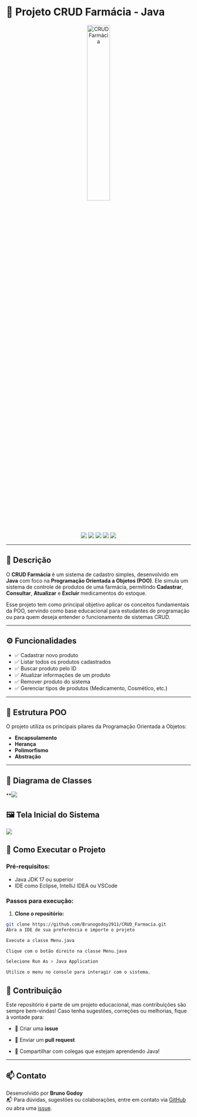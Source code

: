 # 💊 Projeto CRUD Farmácia - Java

<div align="center">
  <img src="https://i.imgur.com/IaD4lwg.png" title="CRUD Farmácia" width="35%"/>
</div>

<div align="center">
	<br />
  <img src="https://img.shields.io/github/languages/top/Brunogodoy2911/CRUD_Farmacia?style=flat-square" />
  <img src="https://img.shields.io/github/repo-size/Brunogodoy2911/CRUD_Farmacia?style=flat-square" />
  <img src="https://img.shields.io/github/languages/count/Brunogodoy2911/CRUD_Farmacia?style=flat-square" />
  <img src="https://img.shields.io/github/last-commit/Brunogodoy2911/CRUD_Farmacia?style=flat-square" />
  <img src="https://img.shields.io/github/issues/Brunogodoy2911/CRUD_Farmacia?style=flat-square" />
</div>

---

## 🧾 Descrição

O **CRUD Farmácia** é um sistema de cadastro simples, desenvolvido em **Java** com foco na **Programação Orientada a Objetos (POO)**. Ele simula um sistema de controle de produtos de uma farmácia, permitindo **Cadastrar**, **Consultar**, **Atualizar** e **Excluir** medicamentos do estoque.

Esse projeto tem como principal objetivo aplicar os conceitos fundamentais da POO, servindo como base educacional para estudantes de programação ou para quem deseja entender o funcionamento de sistemas CRUD.

---

## ⚙️ Funcionalidades

- ✅ Cadastrar novo produto
- ✅ Listar todos os produtos cadastrados
- ✅ Buscar produto pelo ID
- ✅ Atualizar informações de um produto
- ✅ Remover produto do sistema
- ✅ Gerenciar tipos de produtos (Medicamento, Cosmético, etc.)

---

## 🧩 Estrutura POO

O projeto utiliza os principais pilares da Programação Orientada a Objetos:

- **Encapsulamento**
- **Herança**
- **Polimorfismo**
- **Abstração**

---

## 📌 Diagrama de Classes

**![](https://lh7-rt.googleusercontent.com/docsz/AD_4nXfdSow0NTBMrkaQ8Wghkd82mdAZaz-jOeUDbD0P1VnV9Rq035LL3044DCNRUDhnZxZtYZ829osXKRtQPCVPtTjsSmr65tAHLiM0wuKEVUZza4YFlppb1tay5UhMNT-BpzPkxn45I9U9gRhVebuy7jo?key=QzUQ1jUmlLDj7KWmbNaw7nZy)

## 🖼️ Tela Inicial do Sistema
**![](https://lh7-rt.googleusercontent.com/docsz/AD_4nXf6ToLbmEVCLoGWMjL1NVzC2p1g3gbgRJcqSwFXxuhTz3-MeXuwiYqJ5wgXZ2-71s1ihtLCUJzqhT3A9uTo0b6WsQWCVFr1M1hFgpxVBJ-uQ1nA-SEzc9K9_VwLmfZVNchlronG8iYrrVMuD9qtKl4?key=QzUQ1jUmlLDj7KWmbNaw7nZy)**
## 🚀 Como Executar o Projeto

### Pré-requisitos:

- Java JDK 17 ou superior
- IDE como Eclipse, IntelliJ IDEA ou VSCode

### Passos para execução:

1. **Clone o repositório:**

```bash
git clone https://github.com/Brunogodoy2911/CRUD_Farmacia.git
Abra a IDE de sua preferência e importe o projeto

Execute a classe Menu.java

Clique com o botão direito na classe Menu.java

Selecione Run As > Java Application

Utilize o menu no console para interagir com o sistema.

```
## 🤝 Contribuição

Este repositório é parte de um projeto educacional, mas contribuições são sempre bem-vindas! Caso tenha sugestões, correções ou melhorias, fique à vontade para:

-   📌 Criar uma **issue**
    
-   🚀 Enviar um **pull request**
    
-   🤝 Compartilhar com colegas que estejam aprendendo Java!
    

----------

## 📫 Contato

Desenvolvido por **Bruno Godoy**  
📬 Para dúvidas, sugestões ou colaborações, entre em contato via [GitHub](https://github.com/Brunogodoy2911) ou abra uma [issue](https://github.com/Brunogodoy2911/CRUD_Farmacia/issues).
